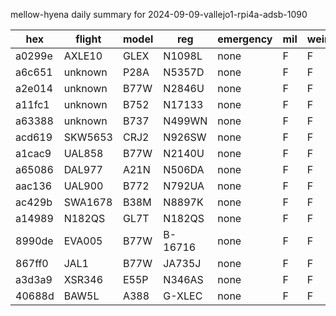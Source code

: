 mellow-hyena daily summary for 2024-09-09-vallejo1-rpi4a-adsb-1090

|hex|flight|model|reg|emergency|mil|weirdo|
|--|--|--|--|--|--|--|
|a0299e|AXLE10|GLEX|N1098L|none|F|F|
|a6c651|unknown|P28A|N5357D|none|F|F|
|a2e014|unknown|B77W|N2846U|none|F|F|
|a11fc1|unknown|B752|N17133|none|F|F|
|a63388|unknown|B737|N499WN|none|F|F|
|acd619|SKW5653|CRJ2|N926SW|none|F|F|
|a1cac9|UAL858|B77W|N2140U|none|F|F|
|a65086|DAL977|A21N|N506DA|none|F|F|
|aac136|UAL900|B772|N792UA|none|F|F|
|ac429b|SWA1678|B38M|N8897K|none|F|F|
|a14989|N182QS|GL7T|N182QS|none|F|F|
|8990de|EVA005|B77W|B-16716|none|F|F|
|867ff0|JAL1|B77W|JA735J|none|F|F|
|a3d3a9|XSR346|E55P|N346AS|none|F|F|
|40688d|BAW5L|A388|G-XLEC|none|F|F|
